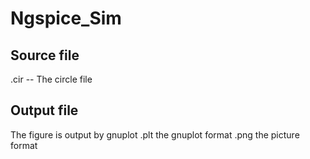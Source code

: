 # Ngspice_Sim

## Source file

.cir -- The circle file 

## Output file

The figure is output by gnuplot 
.plt  the gnuplot format 
.png  the picture format 
